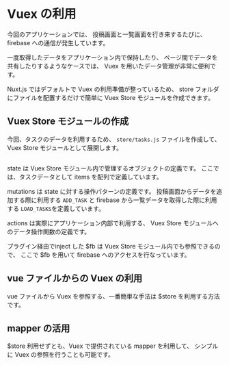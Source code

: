 # Vuex の利用

今回のアプリケーションでは、
投稿画面と一覧画面を行き来するたびに、
firebase への通信が発生しています。

一度取得したデータをアプリケーション内で保持したり、
ページ間でデータを共有したりするようなケースでは、
Vuex を用いたデータ管理が非常に便利です。

Nuxt.js ではデフォルトで Vuex の利用準備が整っているため、
store フォルダにファイルを配置するだけで簡単に Vuex Store モジュールを作成できます。

## Vuex Store モジュールの作成

今回、タスクのデータを利用するため、
`store/tasks.js` ファイルを作成して、Vuex Store モジュールとして展開します。

```

```

state は Vuex Store モジュール内で管理するオブジェクトの定義です。
ここでは、タスクデータとして items を配列で定義しています。

mutations は state に対する操作パターンの定義です。
投稿画面からデータを追加する際に利用する `ADD_TASK` と 
firebase から一覧データを取得した際に利用する `LOAD_TASKS`を定義しています。

actions は実際にアプリケーション内部で利用する、
Vuex Store モジュールへのデータ操作関数の定義です。


プラグイン経由でinject した $fb は Vuex Store モジュール内でも参照できるので、
ここで $fb を用いて firebase へのアクセスを行なっています。

## vue ファイルからの Vuex の利用

vue ファイルから Vuex を参照する、一番簡単な手法は $store を利用する方法です。


## mapper の活用

$store 利用せずとも、Vuex で提供されている mapper を利用して、
シンプルに Vuex の参照を行うことも可能です。

